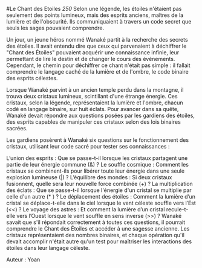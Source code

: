 #Le Chant des Etoiles
_250_
Selon une légende, les étoiles n'étaient pas seulement des points lumineux, mais des esprits anciens, maîtres de la lumière et de l'obscurité. Ils communiquaient à travers un code secret que seuls les sages pouvaient comprendre.

Un jour, un jeune héros nommé Wanaké partit à la recherche des secrets des étoiles. Il avait entendu dire que ceux qui parvenaient à déchiffrer le "Chant des Étoiles" pouvaient acquérir une connaissance infinie, leur permettant de lire le destin et de changer le cours des événements. Cependant, le chemin pour déchiffrer ce chant n'était pas simple : il fallait comprendre le langage caché de la lumière et de l'ombre, le code binaire des esprits célestes.

Lorsque Wanaké parvint à un ancien temple perdu dans la montagne, il trouva deux cristaux lumineux, scintillant d'une étrange énergie. Ces cristaux, selon la légende, représentaient la lumière et l'ombre, chacun codé en langage binaire, sur huit éclats. Pour avancer dans sa quête, Wanaké devait répondre aux questions posées par les gardiens des étoiles, des esprits capables de manipuler ces cristaux selon des lois binaires sacrées.

Les gardiens posèrent à Wanaké six questions sur le fonctionnement des cristaux, utilisant leur code sacré pour tester ses connaissances :

L’union des esprits : Que se passe-t-il lorsque les cristaux partagent une partie de leur énergie commune (&) ?
Le souffle cosmique : Comment les cristaux se combinent-ils pour libérer toute leur énergie dans une seule explosion lumineuse (|) ?
L’équilibre des mondes : Si deux cristaux fusionnent, quelle sera leur nouvelle force combinée (+) ?
La multiplication des éclats : Que se passe-t-il lorsque l'énergie d'un cristal se multiplie par celle d'un autre (* ) ?
Le déplacement des étoiles : Comment la lumière d’un cristal se déplace-t-elle dans le ciel lorsque le vent céleste souffle vers l’Est (<<) ?
Le voyage des astres : Et comment la lumière d’un cristal recule-t-elle vers l’Ouest lorsque le vent souffle en sens inverse (>>) ?
Wanaké savait que s'il répondait correctement à toutes ces questions, il pourrait comprendre le Chant des Étoiles et accéder à une sagesse ancienne. Les cristaux représentaient des nombres binaires, et chaque opération qu'il devait accomplir n'était autre qu'un test pour maîtriser les interactions des étoiles dans leur langage céleste.

Auteur : Yoan
